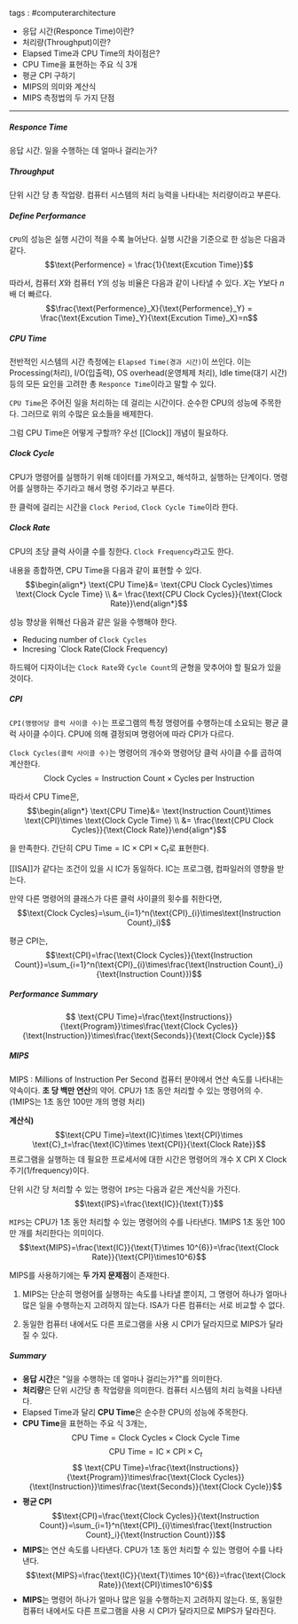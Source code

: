 tags : #computerarchitecture 
- 응답 시간(Responce Time)이란?
- 처리량(Throughput)이란?
- Elapsed Time과 CPU Time의 차이점은?
- CPU Time을 표현하는 주요 식 3개
- 평균 CPI 구하기
- MIPS의 의미와 계산식
- MIPS 측정법의 두 가지 단점

---

##### Responce Time
응답 시간. 일을 수행하는 데 얼마나 걸리는가?

##### Throughput
단위 시간 당 총 작업량. 컴퓨터 시스템의 처리 능력을 나타내는 처리량이라고 부른다.

##### Define Performance
`CPU`의 성능은 실행 시간이 적을 수록 늘어난다. 실행 시간을 기준으로 한 성능은 다음과 같다.
$$\text{Performence} = \frac{1}{\text{Excution Time}}$$

따라서, 컴퓨터 $X$와 컴퓨터 $Y$의 성능 비율은 다음과 같이 나타낼 수 있다.
$X$는 $Y$보다 $n$배 더 빠르다.
$$\frac{\text{Performence}_X}{\text{Performence}_Y} = \frac{\text{Excution Time}_Y}{\text{Excution Time}_X}=n$$

##### CPU Time
전반적인 시스템의 시간 측정에는 `Elapsed Time(경과 시간)`이 쓰인다. 이는 Processing(처리), I/O(입출력), OS overhead(운영체제 처리), Idle time(대기 시간) 등의 모든 요인을 고려한 총 `Responce Time`이라고 말할 수 있다.

`CPU Time`은 주어진 일을 처리하는 데 걸리는 시간이다. 순수한 CPU의 성능에 주목한다. 그러므로 위의 수많은 요소들을 배제한다.

그럼 CPU Time은 어떻게 구할까? 우선 [[Clock]] 개념이 필요하다.

##### Clock Cycle
CPU가 명령어를 실행하기 위해 데이터를 가져오고, 해석하고, 실행하는 단계이다.
명령어를 실행하는 주기라고 해서 명령 주기라고 부른다.

한 클럭에 걸리는 시간을 `Clock Period`, `Clock Cycle Time`이라 한다.

##### Clock Rate
CPU의 초당 클럭 사이클 수를 칭한다. `Clock Frequency`라고도 한다.

내용을 종합하면, CPU Time을 다음과 같이 표현할 수 있다.
$$\begin{align*} \text{CPU Time}&= \text{CPU Clock Cycles}\times \text{Clock Cycle Time} \\ &= \frac{\text{CPU Clock Cycles}}{\text{Clock Rate}}\end{align*}$$

성능 향상을 위해선 다음과 같은 일을 수행해야 한다.
* Reducing number of `Clock Cycles`
* Incresing `Clock Rate(Clock Frequency)

하드웨어 디자이너는 `Clock Rate`와 `Cycle Count`의 균형을 맞추어야 할 필요가 있을 것이다.

##### CPI
`CPI(명령어당 클럭 사이클 수)`는 프로그램의 특정 명령어를 수행하는데 소요되는 평균 클럭 사이클 수이다. CPU에 의해 결정되며 명령어에 따라 CPI가 다르다.

`Clock Cycles(클럭 사이클 수)`는 명령어의 개수와 명령어당 클럭 사이클 수를 곱하여 계산한다.
$$\text{Clock Cycles}=\text{Instruction Count}\times\text{Cycles per Instruction}$$

따라서 CPU Time은, 
$$\begin{align*} \text{CPU Time}&= \text{Instruction Count}\times \text{CPI}\times \text{Clock Cycle Time} \\ &= \frac{\text{CPU Clock Cycles}}{\text{Clock Rate}}\end{align*}$$

을 만족한다. 간단히 $\text{CPU Time} =\text{IC}\times \text{CPI}\times \text{C}_t$로 표현한다.

[[ISA]]가 같다는 조건이 있을 시 $\text{IC}$가 동일하다. $\text{IC}$는 프로그램, 컴파일러의 영향을 받는다.

만약 다른 명령어의 클래스가 다른 클럭 사이클의 횟수를 취한다면,
$$\text{Clock Cycles}=\sum_{i=1}^n(\text{CPI}_{i}\times\text{Instruction Count}_i)$$

평균 CPI는,
$$\text{CPI}=\frac{\text{Clock Cycles}}{\text{Instruction Count}}=\sum_{i=1}^n(\text{CPI}_{i}\times\frac{\text{Instruction Count}_i}{\text{Instruction Count}})$$

##### Performance Summary
$$
\text{CPU Time}=\frac{\text{Instructions}}{\text{Program}}\times\frac{\text{Clock Cycles}}{\text{Instruction}}\times\frac{\text{Seconds}}{\text{Clock Cycle}}$$

##### MIPS
MIPS : Millions of Instruction Per Second
컴퓨터 분야에서 연산 속도를 나타내는 약속이다. **초 당 백만 연산**의 약어.
CPU가 1초 동안 처리할 수 있는 명령어의 수. ($1\text{MIPS}$는 1초 동안 100만 개의 명령 처리)

**계산식)**
$$\text{CPU Time}=\text{IC}\times \text{CPI}\times \text{C}_t=\frac{\text{IC}\times \text{CPI}}{\text{Clock Rate}}$$
프로그램을 실행하는 데 필요한 프로세서에 대한 시간은
명령어의 개수 X CPI X Clock 주기$(1/\text{frequency})$이다.

단위 시간 당 처리할 수 있는 명령어 `IPS`는 다음과 같은 계산식을 가진다.
$$\text{IPS}=\frac{\text{IC}}{\text{T}}$$

`MIPS`는 CPU가 1초 동안 처리할 수 있는 명령어의 수를 나타낸다. $1\text{MIPS}$ 1초 동안 100만 개를 처리한다는 의미이다.
$$\text{MIPS}=\frac{\text{IC}}{\text{T}\times 10^{6}}=\frac{\text{Clock Rate}}{\text{CPI}\times10^6}$$

MIPS를 사용하기에는 **두 가지 문제점**이 존재한다.
1. MIPS는 단순히 명령어를 실행하는 속도를 나타낼 뿐이지, 그 명령어 하나가 얼마나 많은 일을 수행하는지 고려하지 않는다.
	ISA가 다른 컴퓨터는 서로 비교할 수 없다.

2. 동일한 컴퓨터 내에서도 다른 프로그램을 사용 시 CPI가 달라지므로 MIPS가 달라질 수 있다.

##### Summary
- **응답 시간**은 "일을 수행하는 데 얼마나 걸리는가?"를 의미한다.
- **처리량**은 단위 시간당 총 작업량을 의미한다. 컴퓨터 시스템의 처리 능력을 나타낸다.
- Elapsed Time과 달리 **CPU Time**은 순수한 CPU의 성능에 주목한다.
- **CPU Time**을 표현하는 주요 식 3개는,
$$\text{CPU Time}= \text{Clock Cycles}\times \text{Clock Cycle Time}$$
$$\text{CPU Time} =\text{IC}\times \text{CPI}\times \text{C}_t$$
$$
\text{CPU Time}=\frac{\text{Instructions}}{\text{Program}}\times\frac{\text{Clock Cycles}}{\text{Instruction}}\times\frac{\text{Seconds}}{\text{Clock Cycle}}$$
- **평균 CPI**
$$\text{CPI}=\frac{\text{Clock Cycles}}{\text{Instruction Count}}=\sum_{i=1}^n(\text{CPI}_{i}\times\frac{\text{Instruction Count}_i}{\text{Instruction Count}})$$
- **MIPS**는 연산 속도를 나타낸다. CPU가 1초 동안 처리할 수 있는 명령어 수를 나타낸다.
$$\text{MIPS}=\frac{\text{IC}}{\text{T}\times 10^{6}}=\frac{\text{Clock Rate}}{\text{CPI}\times10^6}$$
- **MIPS**는 명령어 하나가 얼마나 많은 일을 수행하는지 고려하지 않는다. 또, 동일한 컴퓨터 내에서도 다른 프로그램을 사용 시 CPI가 달라지므로 MIPS가 달라진다.